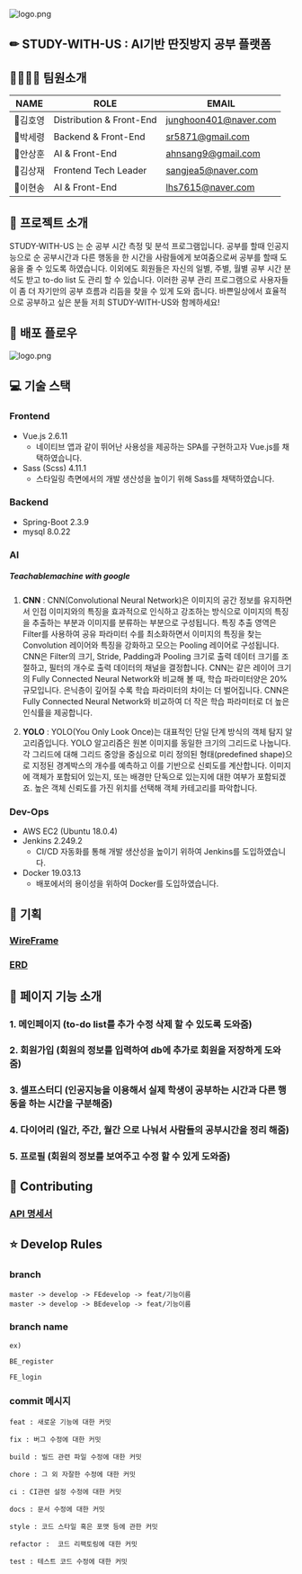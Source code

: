 ![logo.png](logo.png)

## ✏ STUDY-WITH-US : AI기반 딴짓방지 공부 플랫폼

## 👨‍👩‍👦‍👦  팀원소개

|NAME|ROLE|EMAIL|
|------|---|---|
|👑김호영|Distribution & Front-End|junghoon401@naver.com|
|🧒박세령|Backend & Front-End|sr5871@gmail.com|
|🧑안상훈|AI & Front-End|ahnsang9@gmail.com|
|🧑김상재|Frontend Tech Leader|sangjea5@naver.com|
|🧔이현송|AI & Front-End|lhs7615@naver.com|



## 📖 프로젝트 소개

STUDY-WITH-US 는 순 공부 시간 측정 및 분석 프로그램입니다. 공부를 할때 인공지능으로 순 공부시간과 다른 행동을 한 시간을 사람들에게 보여줌으로써 공부를 할때 도움을 줄 수 있도록 하였습니다. 이외에도 회원들은 자신의 일별, 주별, 월별 공부 시간 분석도 받고 to-do list 도 관리 할 수 있습니다. 이러한 공부 관리 프로그램으로 사용자들이 좀 더 자기만의 공부 흐름과 리듬을 찾을 수 있게 도와 줍니다. 바쁜일상에서 효율적으로 공부하고 싶은 분들 저희 STUDY-WITH-US와 함께하세요!


## 🚀 배포 플로우

![logo.png](logo.png)



## 💻 기술 스택

### Frontend

- Vue.js  2.6.11
  - 네이티브 앱과 같이 뛰어난 사용성을 제공하는 SPA를 구현하고자 Vue.js를 채택하였습니다.
- Sass (Scss) 4.11.1
  - 스타일링 측면에서의 개발 생산성을 높이기 위해 Sass를 채택하였습니다.

### Backend

- Spring-Boot 2.3.9
- mysql 8.0.22



### AI

##### Teachablemachine with google

1. **CNN** :
CNN(Convolutional Neural Network)은 이미지의 공간 정보를 유지하면서 인접 이미지와의 특징을 효과적으로 인식하고 강조하는 방식으로 이미지의 특징을 추출하는 부분과 이미지를 분류하는 부분으로 구성됩니다. 특징 추출 영역은 Filter를 사용하여 공유 파라미터 수를 최소화하면서 이미지의 특징을 찾는 Convolution 레이어와 특징을 강화하고 모으는 Pooling 레이어로 구성됩니다.
CNN은 Filter의 크기, Stride, Padding과 Pooling 크기로 출력 데이터 크기를 조절하고, 필터의 개수로 출력 데이터의 채널을 결정합니다.
CNN는 같은 레이어 크기의 Fully Connected Neural Network와 비교해 볼 때, 학습 파라미터양은 20% 규모입니다. 은닉층이 깊어질 수록 학습 파라미터의 차이는 더 벌어집니다. CNN은 Fully Connected Neural Network와 비교하여 더 작은 학습 파라미터로 더 높은 인식률을 제공합니다.

2. **YOLO** :
YOLO(You Only Look Once)는 대표적인 단일 단계 방식의 객체 탐지 알고리즘입니다. YOLO 알고리즘은 원본 이미지를 동일한 크기의 그리드로 나눕니다. 각 그리드에 대해 그리드 중앙을 중심으로 미리 정의된 형태(predefined shape)으로 지정된 경계박스의 개수를 예측하고 이를 기반으로 신뢰도를 계산합니다. 이미지에 객체가 포함되어 있는지, 또는 배경만 단독으로 있는지에 대한 여부가 포함되겠죠. 높은 객체 신뢰도를 가진 위치를 선택해 객체 카테고리를 파악합니다.



### Dev-Ops

- AWS EC2 (Ubuntu 18.0.4)
- Jenkins 2.249.2
  - CI/CD 자동화를 통해 개발 생산성을 높이기 위하여 Jenkins를 도입하였습니다.
- Docker 19.03.13
  - 배포에서의 용이성을 위하여 Docker를 도입하였습니다.
  

## 📜 기획

### [WireFrame](https://www.figma.com/file/2MsgYMOiJ8pfkabvcmoWnX/Study-With-Us-%ED%99%94%EB%A9%B4%EC%84%A4%EA%B3%84?node-id=0%3A1)

### [ERD](https://user-images.githubusercontent.com/18321002/98944352-3dc85b80-2534-11eb-975c-a57c9555baf3.png)




## 📱 페이지 기능 소개
### 1. 메인페이지 (to-do list를 추가 수정 삭제 할 수 있도록 도와줌)
### 2. 회원가입 (회원의 정보를 입력하여 db에 추가로 회원을 저장하게 도와줌)
### 3. 셀프스터디 (인공지능을 이용해서 실제 학생이 공부하는 시간과 다른 행동을 하는 시간을 구분해줌)
### 4. 다이어리 (일간, 주간, 월간 으로 나눠서 사람들의 공부시간을 정리 해줌)
### 5. 프로필 (회원의 정보를 보여주고 수정 할 수 있게 도와줌)



## 🔌 Contributing

### [API 명세서](https://docs.google.com/spreadsheets/d/1ie8E6G0lYDcWueaEh44aiWQ_lkphggbpnxSamp6uFsA/edit#gid=0)






## ⭐  Develop Rules
### branch
```
master -> develop -> FEdevelop -> feat/기능이름
master -> develop -> BEdevelop -> feat/기능이름
```

### branch name
```
ex)

BE_register

FE_login
```

### commit 메시지

```
feat : 새로운 기능에 대한 커밋

fix : 버그 수정에 대한 커밋

build : 빌드 관련 파일 수정에 대한 커밋

chore : 그 외 자잘한 수정에 대한 커밋

ci : CI관련 설정 수정에 대한 커밋

docs : 문서 수정에 대한 커밋

style : 코드 스타일 혹은 포맷 등에 관한 커밋

refactor :  코드 리팩토링에 대한 커밋

test : 테스트 코드 수정에 대한 커밋
```
